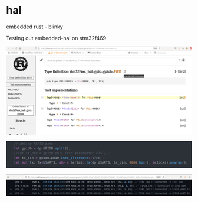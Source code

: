 # hal

embedded rust - blinky

Testing out embedded-hal on stm32f469



![](img/img1.png)

![](img/img2.png)

![](img/img3.png)
